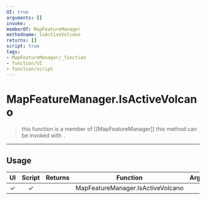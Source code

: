 ```yaml
---
UI: true
arguments: []
invoke: .
memberOf: MapFeatureManager
methodname: IsActiveVolcano
returns: []
script: true
tags:
- MapFeatureManager/_function
- function/UI
- function/script
---
```

# MapFeatureManager.IsActiveVolcano
> this function is a member of [[MapFeatureManager]]
> this method can be invoked with `.`
-----
## Usage
|  UI | Script | Returns | Function | Arguments |
|:---:|:------:|-------:|:--------:|:---------|
|✓|✓||MapFeatureManager.IsActiveVolcano||
